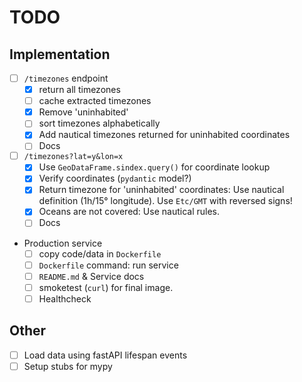# TODO

## Implementation

- [ ] `/timezones` endpoint
    - [x] return all timezones
    - [ ] cache extracted timezones
    - [x] Remove 'uninhabited'
    - [ ] sort timezones alphabetically
    - [x] Add nautical timezones returned for uninhabited coordinates
    - [ ] Docs
- [ ] `/timezones?lat=y&lon=x`
    - [x] Use `GeoDataFrame.sindex.query()` for coordinate lookup
    - [x] Verify coordinates (`pydantic` model?)
    - [x] Return timezone for 'uninhabited' coordinates: Use nautical definition (1h/15° longitude). Use `Etc/GMT` with reversed signs!
    - [x] Oceans are not covered: Use nautical rules.
    - [ ] Docs
- Production service
    - [ ] copy code/data in `Dockerfile`
    - [ ] `Dockerfile` command: run service
    - [ ] `README.md` & Service docs
    - [ ] smoketest (`curl`) for final image.
    - [ ] Healthcheck

## Other
- [ ] Load data using fastAPI lifespan events
- [ ] Setup stubs for mypy
